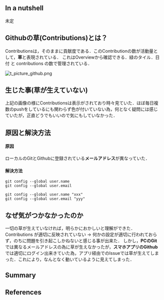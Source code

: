 
## In a nutshell
未定


## Githubの草(Contributions)とは？


Contributionsは，そのままに貢献度である．このContributionの数が活動量として，**草**と表現されている．
これはOverviewから確認できる．緑のタイル．日付 と contributions の数で管理されている．

![t_picture_github.png](https://qiita-image-store.s3.ap-northeast-1.amazonaws.com/0/3830184/1a017d52-5fcc-4da7-b9f1-edaa3b1908b0.png)



## 生じた事(草が生えていない)

上記の画像の様にContributionsは表示がされており時々見ていた．ほぼ毎日複数のpushをしているにも関わらず色が付いていない為，何となく疑問には感じていたが，正直どうでもいいので気にもしていなかった．


## 原因と解決方法
#### 原因
ローカルのGitとGithubに登録されている**メールアドレス**が異なっていた．


#### 解決方法


```Git bash
git config --global user.name  
git config --global user.email     
```


```Git bash
git config --global user.name "xxx"    
git config --global user.email "yyy"     
```


## なぜ気がつかなかったのか

一切の草が生えていなければ，明らかにおかしいと理解ができた．Contributions が適切に反映されていない -> 何かの設定が適切に行われておらず，のちに問題を引き起こしかねないと感じる事が出来た．
しかし，**PCのGit**では異なるメールアドレスの為に草が生えなかったが，**スマホアプリのGithub**では適切にログイン出来きていた為，アプリ経由でのIssueでは草が生えてしまった．これにより，なんとなく動いているように見えてしまった．




## Summary




## References



